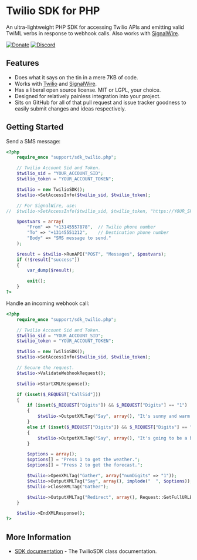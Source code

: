 Twilio SDK for PHP
==================

An ultra-lightweight PHP SDK for accessing Twilio APIs and emitting valid TwiML verbs in response to webhook calls.  Also works with [SignalWire](https://signalwire.com/).

[![Donate](https://cubiclesoft.com/res/donate-shield.png)](https://cubiclesoft.com/donate/) [![Discord](https://img.shields.io/discord/777282089980526602?label=chat&logo=discord)](https://cubiclesoft.com/product-support/github/)

Features
--------

* Does what it says on the tin in a mere 7KB of code.
* Works with [Twilio](https://www.twilio.com/) and [SignalWire](https://signalwire.com/).
* Has a liberal open source license.  MIT or LGPL, your choice.
* Designed for relatively painless integration into your project.
* Sits on GitHub for all of that pull request and issue tracker goodness to easily submit changes and ideas respectively.

Getting Started
---------------

Send a SMS message:

```php
<?php
	require_once "support/sdk_twilio.php";

	// Twilio Account Sid and Token.
	$twilio_sid = "YOUR_ACCOUNT_SID";
	$twilio_token = "YOUR_ACCOUNT_TOKEN";

	$twilio = new TwilioSDK();
	$twilio->SetAccessInfo($twilio_sid, $twilio_token);

	// For SignalWire, use:
//	$twilio->SetAccessInfo($twilio_sid, $twilio_token, "https://YOUR_SPACE.signalwire.com/api/laml/2010-04-01");

	$postvars = array(
		"From" => "+13145557878",  // Twilio phone number
		"To" => "+13145551212",    // Destination phone number
		"Body" => "SMS message to send."
	);

	$result = $twilio->RunAPI("POST", "Messages", $postvars);
	if (!$result["success"])
	{
		var_dump($result);

		exit();
	}
?>
```

Handle an incoming webhook call:

```php
<?php
	require_once "support/sdk_twilio.php";

	// Twilio Account Sid and Token.
	$twilio_sid = "YOUR_ACCOUNT_SID";
	$twilio_token = "YOUR_ACCOUNT_TOKEN";

	$twilio = new TwilioSDK();
	$twilio->SetAccessInfo($twilio_sid, $twilio_token);

	// Secure the request.
	$twilio->ValidateWebhookRequest();

	$twilio->StartXMLResponse();

	if (isset($_REQUEST["CallSid"]))
	{
		if (isset($_REQUEST["Digits"]) && $_REQUEST["Digits"] == "1")
		{
			$twilio->OutputXMLTag("Say", array(), "It's sunny and warm outside.");
		}
		else if (isset($_REQUEST["Digits"]) && $_REQUEST["Digits"] == "2")
		{
			$twilio->OutputXMLTag("Say", array(), "It's going to be a balmy 72 degrees outside today with a very slight chance of delicious pie falling from the sky.");
		}

		$options = array();
		$options[] = "Press 1 to get the weather.";
		$options[] = "Press 2 to get the forecast.";

		$twilio->OpenXMLTag("Gather", array("numDigits" => "1"));
		$twilio->OutputXMLTag("Say", array(), implode("  ", $options));
		$twilio->CloseXMLTag("Gather");

		$twilio->OutputXMLTag("Redirect", array(), Request::GetFullURLBase());
	}

	$twilio->EndXMLResponse();
?>
```

More Information
----------------

* [SDK documentation](https://github.com/cubiclesoft/php-twilio-sdk/blob/master/docs/sdk_twilio.md) - The TwilioSDK class documentation.
